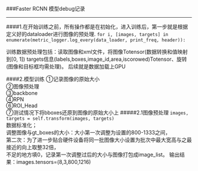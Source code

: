 ###Faster RCNN 模型debug记录
___
####1.在开始训练之前，所有操作都是在初始化，进入训练后，第一步就是根据定义好的dataloader进行图像的预处理.
`for i, [images, targets] in enumerate(metric_logger.log_every(data_loader, print_freq, header)):`

训练数据预处理包括：读取图像和xml文件，将图像Totensor(数据转换和值映射到[0, 1])
targets信息(labels,boxes,image_id,area,iscorowed)Totensor、旋转(图像和目标框均需处理)。
后续就是数据加载上GPU

####2.模型训练
①记录图像的原始大小  
②图像预处理  
③backbone  
④RPN  
⑥ROI_Head  
⑦测试情况下将bboxes还原到图像的原始大小上
#####2.1图像预处理
`images, targets = self.transform(images, targets)`  
数据标准化；  
调整图像与gt_boxes的大小：大小第一次调整为设置的800-1333之间，  
第二次：为了进一步贴合硬件设备将同一批图像大小设置为批次中最大宽高与之最接近的向上取整32倍，  
不足的地方填0，记录第一次调整过后的大小与图像打包成image_list。
输出结果：images.tensors=(8,3,800,1216)



